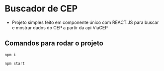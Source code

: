 # Buscador de CEP
- Projeto simples feito em componente único com REACT.JS para buscar e mostrar dados do CEP a partir da api ViaCEP

## Comandos para rodar o projeto
````
npm i
````
````
npm start
````


